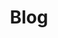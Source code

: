 ---
title: "Blog"
description: "A collection of my thoughts, tutorials, and articles on web development and technology."
layout: "list"
---